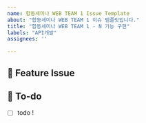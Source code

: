 ```yaml
---
name: 합동세미나 WEB TEAM 1 Issue Template
about: "합동세미나 WEB TEAM 1 이슈 템플릿입니다."
title: "합동세미나 WEB TEAM 1 - N 기능 구현"
labels: "API개발"
assignees: ''

---
```


## 📌  Feature Issue
<!-- 기능에 대해 설명해주세요. -->

## 📝  To-do
<!-- 해야 할 일들을 적어주세요. -->
- [ ] todo !
